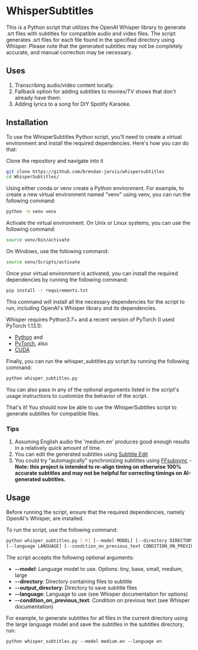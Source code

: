 # WhisperSubtitles

This is a Python script that utilizes the OpenAI Whisper library to generate .srt files with subtitles for compatible audio and video files. The script generates .srt files for each file found in the specified directory using Whisper. Please note that the generated subtitles may not be completely accurate, and manual correction may be necessary.

## Uses

1. Transcribing audio/video content locally.
2. Fallback option for adding subtitles to movies/TV shows that don't already have them.
3. Adding lyrics to a song for DIY Spotify Karaoke.

## Installation

To use the WhisperSubtitles Python script, you'll need to create a virtual environment and install the required dependencies. Here's how you can do that:

Clone the repository and navigate into it

```sh
git clone https://github.com/brendan-jarvis/whispersubtitles
cd WhisperSubtitles/
```

Using either conda or venv create a Python environment. For example, to create a new virtual environment named "venv" using venv, you can run the following command:

```sh
python -m venv venv
```

Activate the virtual environment. On Unix or Linux systems, you can use the following command:

```sh
source venv/bin/activate
```

On Windows, use the following command:

```sh
source venv/Scripts/activate
```

Once your virtual environment is activated, you can install the required dependencies by running the following command:

```sh
pip install -r requirements.txt
```

This command will install all the necessary dependencies for the script to run, including OpenAI's Whisper library and its dependencies.

Whisper requires Python3.7+ and a recent version of PyTorch (I used PyTorch 1.13.1):

- [Python](https://www.python.org/downloads/?ref=news-tutorials-ai-research) and
- [PyTorch](https://pytorch.org/get-started/locally/?ref=news-tutorials-ai-research), also
- [CUDA](https://developer.nvidia.com/cuda-downloads)

Finally, you can run the whisper_subtitles.py script by running the following command:

```sh
python whisper_subtitles.py
```

You can also pass in any of the optional arguments listed in the script's usage instructions to customize the behavior of the script.

That's it! You should now be able to use the WhisperSubtitles script to generate subtitles for compatible files.

### Tips

1. Assuming English audio the 'medium.en' produces good enough results in a relatively quick amount of time.
2. You can edit the generated subtitles using [Subtitle Edit](https://github.com/SubtitleEdit/subtitleedit)
3. You could try "automagically" synchronizing subtitles using [FFsubsync](https://github.com/smacke/ffsubsync) - **Note: this project is intended to re-align timing on otherwise 100% accurate subtitles and may not be helpful for correcting timings on AI-generated subtitles.**

## Usage

Before running the script, ensure that the required dependencies, namely OpenAI's Whisper, are installed.

To run the script, use the following command:

```sh
python whisper_subtitles.py [-h] [--model MODEL] [--directory DIRECTORY] [--output_directory OUTPUT_DIRECTORY]
[--language LANGUAGE] [--condition_on_previous_text CONDITION_ON_PREVIOUS_TEXT]
```

The script accepts the following optional arguments:

- **--model**: Language model to use. Options: tiny, base, small, medium, large
- **--directory**: Directory containing files to subtitle
- **--output_directory**: Directory to save subtitle files
- **--language**: Language to use (see Whisper documentation for options)
- **--condition_on_previous_text**: Condition on previous text (see Whisper documentation)

For example, to generate subtitles for all files in the current directory using the large language model and save the subtitles in the subtitles directory, run:

```
python whisper_subtitles.py --model medium.en --language en
```
